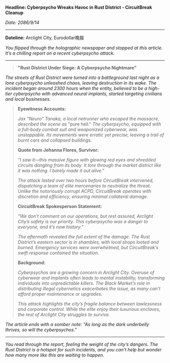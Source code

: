 **Headline: Cyberpsycho Wreaks Havoc in Rust District - CircuitBreak Cleanup**

*Date: 2086/9/14*

---

**Dateline:** Arclight City, Eurodollar晚报

*You flipped through the holographic newspaper and stopped at this article. It’s a chilling report on a recent cyberpsycho attack.*

---

> **"Rust District Under Siege: A Cyberpsycho Nightmare"**

*The streets of Rust District were turned into a battleground last night as a lone cyberpsycho unleashed chaos, leaving destruction in its wake. The incident began around 2300 hours when the entity, believed to be a high-tier cyberpsycho with advanced neural implants, started targeting civilians and local businesses.*

> **Eyewitness Accounts:**
>
> *Jax "Neuro" Tanaka, a local netrunner who escaped the massacre, described the scene as* "pure hell." *The cyberpsycho, equipped with a full-body combat suit and weaponized cyberwear, was unstoppable. Its movements were erratic yet precise, leaving a trail of burnt cars and collapsed buildings.*
>
> **Quote from Jehanna Flores, Survivor:**
>
> *"I saw it—this massive figure with glowing red eyes and shredded circuits dangling from its body. It tore through the market district like it was nothing. I barely made it out alive."*
>
> *The attack lasted over two hours before CircuitBreak intervened, dispatching a team of elite mercenaries to neutralize the threat. Unlike the notoriously corrupt ACPD, CircuitBreak operates with discretion and efficiency, ensuring minimal collateral damage.*
>
> **CircuitBreak Spokesperson Statement:**
>
> *"We don’t comment on our operations, but rest assured, Arclight City’s safety is our priority. This cyberpsycho was a danger to everyone, and it’s now history."*
>
> *The aftermath revealed the full extent of the damage. The Rust District’s eastern sector is in shambles, with local shops looted and burned. Emergency services were overwhelmed, but CircuitBreak’s swift response contained the situation.*
>
> **Background:**
>
> *Cyberpsychos are a growing concern in Arclight City. Overuse of cyberwear and implants often leads to mental instability, transforming individuals into unpredictable killers. The Black Market’s role in distributing illegal cybernetics exacerbates the issue, as many can’t afford proper maintenance or upgrades.*
>
> *This attack highlights the city’s fragile balance between lawlessness and corporate control. While the elite enjoy their luxurious enclaves, the rest of Arclight City struggles to survive.*

*The article ends with a somber note: "As long as the dark underbelly thrives, so will the cyberpsychos."*

---

*You read through the report, feeling the weight of the city’s dangers. The Rust District is a hotspot for such incidents, and you can’t help but wonder how many more like this are waiting to happen.*